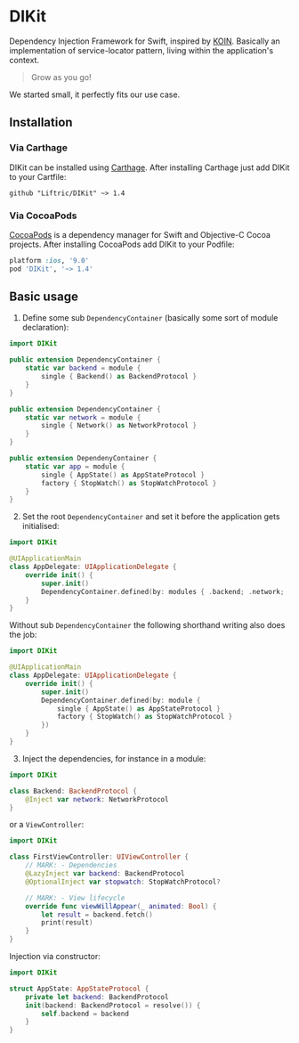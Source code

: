 # DIKit

Dependency Injection Framework for Swift, inspired by [KOIN](https://insert-koin.io/). Basically an implementation of service-locator pattern, living within the application's context.

> Grow as you go!

We started small, it perfectly fits our use case.

## Installation

### Via Carthage

DIKit can be installed using [Carthage](https://github.com/Carthage/Carthage). After installing Carthage just add DIKit to your Cartfile:

```ogdl
github "Liftric/DIKit" ~> 1.4
```

### Via CocoaPods

[CocoaPods](http://cocoapods.org) is a dependency manager for Swift and Objective-C Cocoa projects. After installing CocoaPods add DIKit to your Podfile:

```ruby
platform :ios, '9.0'
pod 'DIKit', '~> 1.4'
```

## Basic usage

1. Define some sub `DependencyContainer` (basically some sort of module declaration):
```swift
import DIKit

public extension DependencyContainer {
    static var backend = module {
        single { Backend() as BackendProtocol }
    }
}

public extension DependencyContainer {
    static var network = module {
        single { Network() as NetworkProtocol }
    }
}

public extension DependenyContainer {
    static var app = module {
        single { AppState() as AppStateProtocol }
        factory { StopWatch() as StopWatchProtocol }
    }
}
```

2. Set the root `DependencyContainer` and set it before the application gets initialised:
```swift
import DIKit

@UIApplicationMain
class AppDelegate: UIApplicationDelegate {
    override init() {
        super.init()
        DependencyContainer.defined(by: modules { .backend; .network; .app })
    }
}
```

Without sub `DependencyContainer` the following shorthand writing also does the job:

```swift
import DIKit

@UIApplicationMain
class AppDelegate: UIApplicationDelegate {
    override init() {
        super.init()
        DependencyContainer.defined(by: module {
            single { AppState() as AppStateProtocol }
            factory { StopWatch() as StopWatchProtocol }
        })
    }
}
```

3. Inject the dependencies, for instance in a module:
```swift
import DIKit

class Backend: BackendProtocol {
    @Inject var network: NetworkProtocol
}
```

or a `ViewController`:
```swift
import DIKit

class FirstViewController: UIViewController {
    // MARK: - Dependencies
    @LazyInject var backend: BackendProtocol
    @OptionalInject var stopwatch: StopWatchProtocol?

    // MARK: - View lifecycle
    override func viewWillAppear(_ animated: Bool) {
        let result = backend.fetch()
        print(result)
    }
}
```

Injection via constructor:

```swift
import DIKit

struct AppState: AppStateProtocol {
    private let backend: BackendProtocol
    init(backend: BackendProtocol = resolve()) {
        self.backend = backend
    }
}
```
